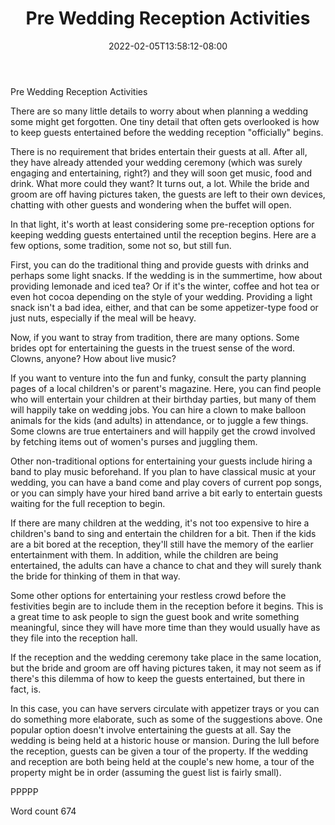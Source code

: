 ﻿---
title: "Pre Wedding Reception Activities"
date: 2022-02-05T13:58:12-08:00
description: "Wedding Games & Activities Tips for Web Success"
featured_image: "/images/Wedding Games & Activities.jpg"
tags: ["Wedding Games & Activities"]
---

Pre Wedding Reception Activities

There are so many little details to worry about when planning a wedding some might get forgotten. One tiny detail that often gets overlooked is how to keep guests entertained before the wedding reception "officially" begins.

There is no requirement that brides entertain their guests at all. After all, they have already attended your wedding ceremony (which was surely engaging and entertaining, right?) and they will soon get music, food and drink. What more could they want? It turns out, a lot. While the bride and groom are off having pictures taken, the guests are left to their own devices, chatting with other guests and wondering when the buffet will open. 

In that light, it's worth at least considering some pre-reception options for keeping wedding guests entertained until the reception begins. Here are a few options, some tradition, some not so, but still fun.

First, you can do the traditional thing and provide guests with drinks and perhaps some light snacks. If the wedding is in the summertime, how about providing lemonade and iced tea? Or if it's the winter, coffee and hot tea or even hot cocoa depending on the style of your wedding. Providing a light snack isn't a bad idea, either, and that can be some appetizer-type food or just nuts, especially if the meal will be heavy.

Now, if you want to stray from tradition, there are many options. Some brides opt for entertaining the guests in the truest sense of the word. Clowns, anyone? How about live music?  

If you want to venture into the fun and funky, consult the party planning pages of a local children's or parent's magazine. Here, you can find people who will entertain your children at their birthday parties, but many of them will happily take on wedding jobs. You can hire a clown to make balloon animals for the kids (and adults) in attendance, or to juggle a few things. Some clowns are true entertainers and will happily get the crowd involved by fetching items out of women's purses and juggling them. 

Other non-traditional options for entertaining your guests include hiring a band to play music beforehand. If you plan to have classical music at your wedding, you can have a band come and play covers of current pop songs, or you can simply have your hired band arrive a bit early to entertain guests waiting for the full reception to begin. 

If there are many children at the wedding, it's not too expensive to hire a children's band to sing and entertain the children for a bit. Then if the kids are a bit bored at the reception, they'll still have the memory of the earlier entertainment with them. In addition, while the children are being entertained, the adults can have a chance to chat and they will surely thank the bride for thinking of them in that way.

Some other options for entertaining your restless crowd before the festivities begin are to include them in the reception before it begins. This is a great time to ask people to sign the guest book and write something meaningful, since they will have more time than they would usually have as they file into the reception hall.

If the reception and the wedding ceremony take place in the same location, but the bride and groom are off having pictures taken, it may not seem as if there's this dilemma of how to keep the guests entertained, but there in fact, is.

In this case, you can have servers circulate with appetizer trays or you can do something more elaborate, such as some of the suggestions above. One popular option doesn't involve entertaining the guests at all. Say the wedding is being held at a historic house or mansion. During the lull before the reception, guests can be given a tour of the property. If the wedding and reception are both being held at the couple's new home, a tour of the property might be in order (assuming the guest list is fairly small). 

PPPPP

Word count 674





